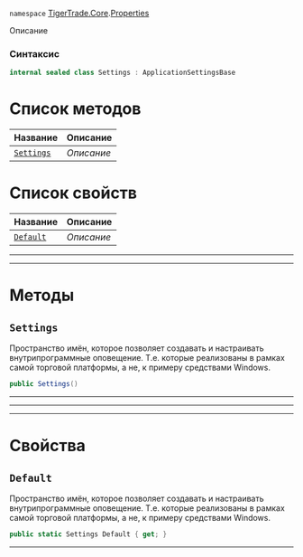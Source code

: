 
`namespace` [TigerTrade.Core](../../TigerTrade.Core.md).[Properties](../../TigerTrade.Core/Properties.md)


Описание

### Синтаксис
```csharp
internal sealed class Settings : ApplicationSettingsBase
```


# Список методов
| Название | Описание |
| --- | --- |
| [`Settings`](#Settings-m) | *Описание* |

# Список свойств
| Название | Описание |
| --- | --- |
| [`Default`](#Default-p) | *Описание* |





***  
***  
# Методы

## `Settings`<a href="Settings-m" id="Settings-m"></a>
Пространство имён, которое позволяет создавать и настраивать внутрипрограммные оповещение. Т.е. которые реализованы в рамках самой торговой платформы, а не, к примеру средствами Windows.

```csharp
public Settings()
```

***  
***  
 ***  
# Свойства

## `Default`<a href="Default-p" id="Default-p"></a>
Пространство имён, которое позволяет создавать и настраивать внутрипрограммные оповещение. Т.е. которые реализованы в рамках самой торговой платформы, а не, к примеру средствами Windows.

```csharp
public static Settings Default { get; }
```  
***

